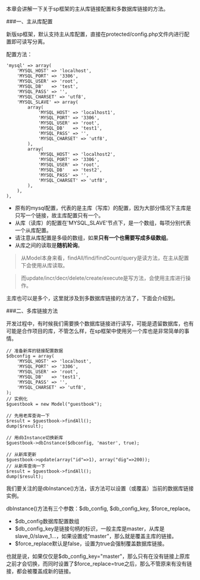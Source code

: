 本章会讲解一下关于sp框架的主从库链接配置和多数据库链接的方法。

###一、主从库配置

新版sp框架，默认支持主从库配置，直接在protected/config.php文件内进行配置即可读写分离。

配置方法：

    'mysql' => array(
        'MYSQL_HOST' => 'localhost',
        'MYSQL_PORT' => '3306',
        'MYSQL_USER' => 'root',
        'MYSQL_DB'   => 'test',
        'MYSQL_PASS' => '',
        'MYSQL_CHARSET' => 'utf8',
        'MYSQL_SLAVE' => array(
            array(
                'MYSQL_HOST' => 'localhost1',
                'MYSQL_PORT' => '3306',
                'MYSQL_USER' => 'root',
                'MYSQL_DB'   => 'test1',
                'MYSQL_PASS' => '',
                'MYSQL_CHARSET' => 'utf8',
            ),
            array(
                'MYSQL_HOST' => 'localhost2',
                'MYSQL_PORT' => '3306',
                'MYSQL_USER' => 'root',
                'MYSQL_DB'   => 'test2',
                'MYSQL_PASS' => '',
                'MYSQL_CHARSET' => 'utf8',
            ),
        ),
    ),

- 原有的mysql配置，代表的是主库（写库）的配置，因为大部分情况下主库是只写一个链接，故主库配置只有一个。
- 从库（读库）的配置在'MYSQL_SLAVE'节点下，是一个数组，每项分别代表一个从库配置。
- 请注意从库配置是多级的数组，如果**只有一个也需要写成多级数组**。
- 从库之间的读取是**随机轮询**。

> 从Model本身来看，findAll/find/findCount/query是读方法，在主从配置下会使用从库读取。

> 而update/incr/decr/delete/create/execute是写方法，会使用主库进行操作。

主库也可以是多个，这里就涉及到多数据库链接的方法了，下面会介绍到。

###二、多库链接方法

开发过程中，有时候我们需要换个数据库链接进行读写，可能是遗留数据库，也有可能是合作项目的库，不管怎么样，在sp框架中使用另一个库也是非常简单的事情。

    // 准备新库的链接配置数据
    $dbconfig = array(
        'MYSQL_HOST' => 'localhost',
        'MYSQL_PORT' => '3306',
        'MYSQL_USER' => 'root',
        'MYSQL_DB'   => 'test1',
        'MYSQL_PASS' => '',
        'MYSQL_CHARSET' => 'utf8',
    );
    // 实例化
    $guestbook = new Model("guestbook");
    
    // 先用老库查询一下
    $result = $guestbook->findAll();
    dump($result);
    
    // 用dbInstance切换新库
    $guestbook->dbInstance($dbconfig, 'master', true);
    
    // 从新库更新
    $guestbook->update(array("id"=>1), array("dig"=>200));
    // 从新库查询一下
    $result = $guestbook->findAll();
    dump($result);
    
我们要关注的是dbInstance()方法，该方法可以设置（或覆盖）当前的数据库链接实例。

dbInstance()方法有三个参数：$db_config, $db_config_key, $force_replace。

- $db_config数据库配置数组
- $db_config_key是链接句柄的标识，一般主库是master，从库是slave_0/slave_1...，如果设置成“master”，那么就是覆盖主库的链接。
- $force_replace默认是false，设置为true会强制覆盖数据库链接。

也就是说，如果仅仅是$db_config_key="master"，那么只有在没有链接上原库之前才会切换，而同时设置了$force_replace=true之后，那么不管原来有没有链接，都会被覆盖成新的链接。

